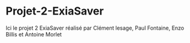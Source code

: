 # Projet-2-ExiaSaver

Ici le projet 2 ExiaSaver réalisé par Clément lesage, Paul Fontaine, Enzo Billis et Antoine Morlet
